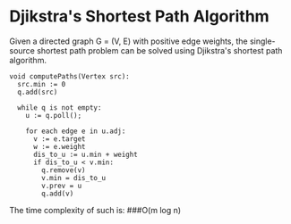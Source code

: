 # Djikstra's Shortest Path Algorithm

Given a directed graph G = (V, E) with positive edge weights, the single-source shortest path problem can be solved using Djikstra's shortest path algorithm.


```
void computePaths(Vertex src):
  src.min := 0
  q.add(src)
     
  while q is not empty:
    u := q.poll();
    
    for each edge e in u.adj:
      v := e.target
      w := e.weight
      dis_to_u := u.min + weight
      if dis_to_u < v.min:
        q.remove(v)
        v.min = dis_to_u
        v.prev = u
        q.add(v)       
```

The time complexity of such is: 
###O(m log n)
